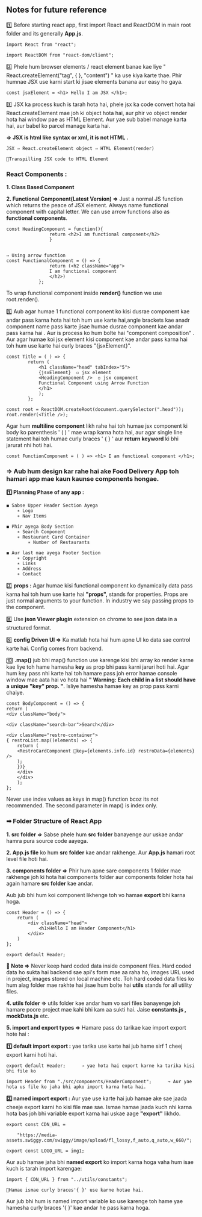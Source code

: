 ## Notes for future reference

1️⃣ Before starting react app, first import React and ReactDOM in main root folder and its generally **App.js**.

    import React from "react";

    import ReactDOM from "react-dom/client";

2️⃣ Phele hum browser elements / react element banae kae liye " React.createElement("tag", { }, "content") " ka use kiya karte thae. Phir humnae JSX use karni start ki jisae elements banana aur easy ho gaya.

    const jsxElement = <h1> Hello I am JSX </h1>;

3️⃣ JSX ka process kuch is tarah hota hai, phele jsx ka code convert hota hai React.createElement mae joh ki object hota hai, aur phir vo object render hota hai window pae as HTML Element. Aur yae sub babel manage karta hai, aur babel ko parcel manage karta hai.

**⇒ JSX is html like syntax or xml, it is not HTML .**

    JSX ⇒ React.createElement object ⇒ HTML Element(render)

    🔸Transpilling JSX code to HTML Element

### React Components :

**1. Class Based Component**

**2. Functional Component(Latest Version) ⇒** Just a normal JS function which returns the peace of JSX element. Always name functional component with capital letter. We can use arrow functions also as **functional components**.

    const HeadingComponent = function(){
                    return <h2>I am functional component</h2>
                    }


    ⇒ Using arrow function
    const FunctionalComponent = () => {
                    return (<h2 className="app">
                    I am functional component
                    </h2>)
                };

To wrap functional component inside **render()** function we use root.render(<HeadingComponent/>).

5️⃣ Aub agar humae 1 functional component ko kisi dusrae component kae andar pass karna hota hai toh hum use karte hai,angle brackets kae anadr component name pass karte jisae humae dusrae component kae andar pass karna hai . Aur is process ko hum bolte hai "component composition" .
Aur agar humae koi jsx element kisi component kae andar pass karna hai toh hum use karte hai curly braces "{jsxElement}".

    const Title = ( ) => {
            return (
                <h1 className="head" tabIndex="5">
                {jsxElement}  ◽ jsx element
                <HeadingComponent />  ◽ jsx component
                Functional Component using Arrow Function
                </h1>
                );
            };

    const root = ReactDOM.createRoot(document.querySelector(".head"));
    root.render(<Title />);

Agar hum **multiline component** likh rahe hai toh humae jsx component ki body ko parenthesis ' ( ) ' mae wrap karna hota hai, aur agar single line statement hai toh humae curly braces ' { } ' aur **return keyword** ki bhi jarurat nhi hoti hai.

    const FunctionComponent = ( ) => <h1> I am functional component </h1>;

### ⇒ Aub hum design kar rahe hai ake Food Delivery App toh hamari app mae kaun kaunse components hongae.

**1️⃣ Planning Phase of any app :**

    ◼ Sabse Upper Header Section Ayega
        ∗ Logo
        ∗ Nav Items

    ◼ Phir ayega Body Section
        ∗ Search Component
        ∗ Restaurant Card Container
            ∗ Number of Restaurants

    ◼ Aur last mae ayega Footer Section
        ∗ Copyright
        ∗ Links
        ∗ Address
        ∗ Contact

7️⃣ **props :** Agar humae kisi functional component ko dynamically data pass karna hai toh hum use karte hai **"props",** stands for properties. Props are just normal arguments to your function. In industry we say passing props to the component.

8️⃣ Use **json Viewer plugin** extension on chrome to see json data in a structured format.

9️⃣ **config Driven UI ⇒** Ka matlab hota hai hum apne UI ko data sae control karte hai. Config comes from backend.

🔟 **.map()** jub bhi map() function use karenge kisi bhi array ko render karne kae liye toh hame hamesha **key** as prop bhi pass karni jaruri hoti hai. Agar hum key pass nhi karte hai toh hamare pass joh error hamae console window mae aata hai vo hota hai **" Warning: Each child in a list should have a unique "key" prop. "**. Isliye hamesha hamae key as prop pass karni chaiye.

    const BodyComponent = () => {
    return (
    <div className="body">

    <div className="search-bar">Search</div>

    <div className="restro-container">
    { restroList.map((elements) => {
        return (
        <RestroCardComponent 🔸key={elements.info.id} restroData={elements} />
        );
        })}
        </div>
        </div>
        );
    };

Never use index values as keys in map() function bcoz its not recommended. The second parameter in map() is index only.

### ➡ Folder Structure of React App

**1. src folder ⇒** Sabse phele hum **src folder** banayenge aur uskae andar hamra pura source code aayega.

**2. App.js file** ko hum **src folder** kae andar rakhenge. Aur **App.js** hamari root level file hoti hai.

**3. components folder ⇒** Phir hum apne sare components 1 folder mae rakhenge joh ki hota hai components folder aur components folder hota hai again hamare **src folder** kae andar.

Aub jub bhi hum koi component likhenge toh vo hamae **export** bhi karna hoga.

    const Header = () => {
        return (
            <div className="head">
                <h1>Hello I am Header Component</h1>
            </div>
        )
    };

    export default Header;

**🔸 Note ⇒** Never keep hard coded data inside component files. Hard coded data ho sukta hai backend sae api's form mae aa raha ho, images URL used in project, images stored on local machine etc. Toh hard coded data files ko hum alag folder mae rakhte hai jisae hum bolte hai **utils** stands for all utility files.

**4. utils folder ⇒** utils folder kae andar hum vo sari files banayenge joh hamare poore project mae kahi bhi kam aa sukti hai. Jaise **constants.js ,** **mockData.js** etc.

**5. import and export types ⇒** Hamare pass do tarikae kae import export hote hai :

**1️⃣ default import export :** yae tarika use karte hai jub hame sirf 1 cheej export karni hoti hai.

    export default Header;      → yae hota hai export karne ka tarika kisi bhi file ko

    import Header from "./src/components/HeaderComponent";      → Aur yae hota us file ko jaha bhi apko import karna hota hai.

**2️⃣ named import export :** Aur yae use karte hai jub hamae ake sae jaada cheeje export karni ho kisi file mae sae. Ismae hamae jaada kuch nhi karna hota bas joh bhi variable export karna hai uskae aage **"export"** likhdo.

    export const CDN_URL =

        "https://media-assets.swiggy.com/swiggy/image/upload/fl_lossy,f_auto,q_auto,w_660/";

    export const LOGO_URL = img1;

Aur aub hamae jaha bhi **named export** ko import karna hoga vaha hum isae kuch is tarah import karengae:

    import { CDN_URL } from "../utils/constants";

    🔸Hamae ismae curly braces'{ }' use karne hotae hai.

Aur jub bhi hum is named import variable ko use karenge toh hame yae hamesha curly braces '{ }' kae andar he pass karna hoga.
